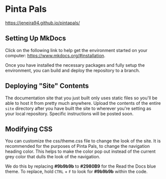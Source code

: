 # Pinta Pals
https://jeneira94.github.io/pintapals/

## Setting Up MkDocs
Click on the following link to help get the environment started on your computer:
https://www.mkdocs.org/#installation.

Once you have installed the necessary packages and fully setup the environment, you can build and deploy the repository to a branch.

## Deploying "Site" Contents

The documentation site that you just built only uses static files so you'll be able to host it from pretty much anywhere. Upload the contents of the entire `site` directory after you have built the site to wherever you're setting as your local repository. Specific instructions will be posted soon.

## Modifying CSS
You can customize the css/theme.css file to change the look of the site. It is recommended for the purposes of Pinta Pals, to change the navigation heading color. This helps to make the color pop out instead of the current grey color that dulls the look of the navigation.

We do this by replacing __#9b9b9b__ to __#2980B9__ for the Read the Docs blue theme.
To replace, hold `CTRL` + `F` to look for __#9b9b9b__ within the code.
